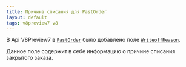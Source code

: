 ```yaml
---
title: Причина списания для PastOrder
layout: default
tags: v8preview7 v8
---
```


В Api V8Preview7 в [`PastOrder`](https://iiko.github.io/front.api.sdk/v8/html/T_Resto_Front_Api_Data_Orders_PastOrder.htm) было добавлено поле [`WriteoffReason`](https://iiko.github.io/front.api.sdk/v8/html/P_Resto_Front_Api_Data_Orders_PastOrder_WriteoffReason.htm).

Данное поле содержит в себе информацию о причине списания  закрытого заказа.


